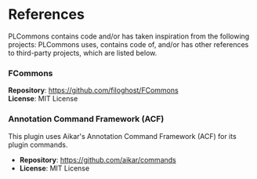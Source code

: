 # References
PLCommons contains code and/or has taken inspiration from the following projects:
PLCommons uses, contains code of, and/or has other references to third-party projects, which are listed below.

### FCommons
**Repository**: https://github.com/filoghost/FCommons<br/>
**License**: MIT License

### Annotation Command Framework (ACF)
This plugin uses Aikar's Annotation Command Framework (ACF) for its plugin commands.
- **Repository**: https://github.com/aikar/commands
- **License**: MIT License